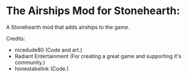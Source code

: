 # The Airships Mod for Stonehearth:
A Stonehearth mod that adds airships to the game.

Credits:
- nicedude80 (Code and art.)
- Radiant Entertainment (For creating a great game and supporting it's community.)
- honestabelink (Code.)
